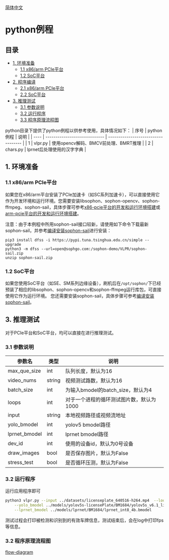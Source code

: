 [简体中文](./README.md)

# python例程

## 目录

* [1. 环境准备](#1-环境准备)
    * [1.1 x86/arm PCIe平台](#11-x86arm-pcie平台)
    * [1.2 SoC平台](#12-soc平台)
* [2. 程序编译](#2-程序编译)
    * [2.1 x86/arm PCIe平台](#21-x86arm-pcie平台)
    * [2.2 SoC平台](#22-soc平台)
* [3. 推理测试](#3-推理测试)
    * [3.1 参数说明](#31-参数说明)
    * [3.2 运行程序](#32-运行程序)
    * [3.3 程序原理流程图](#33-程序原理流程图)

python目录下提供了python例程以供参考使用，具体情况如下：
| 序号  | python例程                   | 说明                                 |
| ---- | ----------------------------- | -----------------------------------  |
| 1    | vlpr.py                       | 使用opencv解码、BMCV前处理、BMRT推理 |
| 2    | chars.py                      | lprnet后处理使用的汉字字典           |


## 1. 环境准备
### 1.1 x86/arm PCIe平台
如果您在x86/arm平台安装了PCIe加速卡（如SC系列加速卡），可以直接使用它作为开发环境和运行环境。您需要安装libsophon、sophon-opencv、sophon-ffmpeg、sophon-sail，具体步骤可参考[x86-pcie平台的开发和运行环境搭建](../../../docs/Environment_Install_Guide.md#3-x86-pcie平台的开发和运行环境搭建)或[arm-pcie平台的开发和运行环境搭建](../../../docs/Environment_Install_Guide.md#5-arm-pcie平台的开发和运行环境搭建)。

注意：由于本例程中所用sophon-sail接口较新，请使用如下命令下载最新sophon-sail，并参考[编译安装sophon-sail](../../../docs/Environment_Install_Guide.md###5.3编译安装sophon-sail)进行安装：

```
pip3 install dfss -i https://pypi.tuna.tsinghua.edu.cn/simple --upgrade
python3 -m dfss --url=open@sophgo.com:/sophon-demo/VLPR/sophon-sail.zip
unzip sophon-sail.zip 
```

### 1.2 SoC平台
如果您使用SoC平台（如SE、SM系列边缘设备），刷机后在`/opt/sophon/`下已经预装了相应的libsophon、sophon-opencv和sophon-ffmpeg运行库包，可直接使用它作为运行环境。
您还需要安装sophon-sail，具体步骤可参考[编译安装sophon-sail](../../../docs/Environment_Install_Guide.md###5.3编译安装sophon-sail)。

## 3. 推理测试
对于PCIe平台和SoC平台，均可以直接在进行推理测试。

### 3.1 参数说明


|   参数名               | 类型    |   说明                                        |
|------------------------|---------|-----------------------------------------------|
| max_que_size           | int     |   队列长度，默认为16                          |
| video_nums             | string  |   视频测试路数，默认为16                      |
| batch_size             | int     |   为输入bmodel的batch_size，默认为4           |
| loops                  | int     |   对于一个进程的循环测试图片数，默认为1000    |
| input                  | string  |   本地视频路径或视频流地址                    |
| yolo_bmodel            | int     |   yolov5 bmodel路径                           |
| lprnet_bmodel          | int     |   lprnet bmodel路径                           |  
| dev_id                 | int     |   使用的设备id，默认为0号设备                 |
| draw_images            | bool    |   是否保存图片，默认为False                   |
| stress_test            | bool    |   是否循环压测，默认为False                   |

### 3.2 运行程序
运行应用程序即可
```bash
python3 vlpr.py --input ../datasets/licenseplate_640516-h264.mp4  --loops 1000 --video_nums 16 \
    --yolo_bmodel ../models/yolov5s-licensePlate/BM1684/yolov5s_v6.1_license_3output_int8_4b.bmodel \
    --lprnet_bmodel ../models/lprnet/BM1684/lprnet_int8_4b.bmodel
```
测试过程会打印被检测和识别到的有效车牌信息，测试结束后，会在log中打印fps等信息。


### 3.2 程序原理流程图
[flow-diagram](../pics/python_pipeline.png)